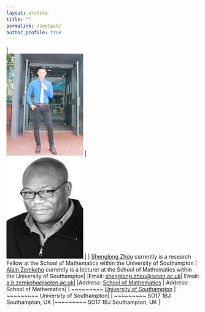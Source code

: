 ```yaml
---
layout: archive
title: ""   
permalink: /contact/
author_profile: true
---
```


| <br/><img src='/images/slzhou.jpg'>   | <br/><img src='/images/zem.png'> |
| [Shenglong Zhou](https://shenglongzhou.github.io) currently is a research Fellow at the School of Mathematics within  the University of Southampton | [Alain Zemkoho](http://www.southampton.ac.uk/~abz1e14/) currently is a lecturer at the School of Mathematics within the University of Southampton| 
|Email: shenglong.zhou@soton.ac.uk| Email: a.b.zemkoho@soton.ac.uk|
|Address:  [School of Mathematics](https://www.southampton.ac.uk/maths)  | Address:  School of Mathematics|
| ~~~~~~~~~ [University of Southampton](https://www.southampton.ac.uk/) | ~~~~~~~~~ University of Southampton|
| ~~~~~~~~~ SO17 1BJ Southampton, UK  |~~~~~~~~~ SO17 1BJ Southampton, UK |

 
 



